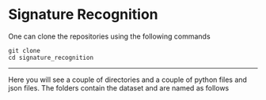 # Signature Recognition
One can clone the repositories using the following commands
```
git clone 
cd signature_recognition
```
---

Here you will see a couple of directories and a couple of python files and json files.
The folders contain the dataset and are named as follows
